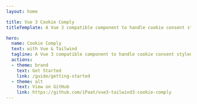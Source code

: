 ```yaml
---
layout: home

title: Vue 3 Cookie Comply
titleTemplate: A Vue 3 compatible component to handle cookie consent styled with Tailwind CSS 3.

hero:
  name: Cookie Comply
  text: with Vue & Tailwind
  tagline: A Vue 3 compatible component to handle cookie consent styled with Tailwind CSS 3.
  actions:
  - theme: brand
    text: Get Started
    link: /guide/getting-started
  - theme: alt
    text: View on GitHub
    link: https://github.com/iPaat/vue3-tailwind3-cookie-comply
---
```

